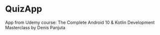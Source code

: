 # QuizApp
App from Udemy course: The Complete Android 10 & Kotlin Development Masterclass by Denis Panjuta
